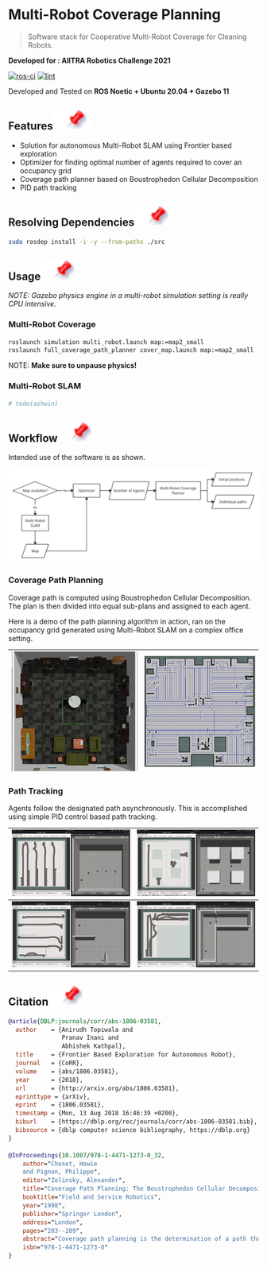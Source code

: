 # Multi-Robot Coverage Planning

> Software stack for Cooperative Multi-Robot Coverage for Cleaning Robots.

**Developed for : AIITRA Robotics Challenge 2021**

[![ros-ci](https://github.com/nocoinman/MRCP/actions/workflows/ros-ci.yaml/badge.svg)](https://github.com/nocoinman/MRCP/actions/workflows/ros-ci.yaml)
[![lint](https://github.com/nocoinman/MRCP/actions/workflows/lint.yaml/badge.svg)](https://github.com/nocoinman/MRCP/actions/workflows/lint.yaml)

Developed and Tested on **ROS Noetic + Ubuntu 20.04 + Gazebo 11**

## Features![](./media/img/pin.svg)

* Solution for autonomous Multi-Robot SLAM using Frontier based exploration
* Optimizer for finding optimal number of agents required to cover an occupancy grid
* Coverage path planner based on Boustrophedon Cellular Decomposition
* PID path tracking

## Resolving Dependencies![](./media/img/pin.svg)

```bash
sudo rosdep install -i -y --from-paths ./src 
```

## Usage![](./media/img/pin.svg)

*NOTE: Gazebo physics engine in a multi-robot simulation setting is really CPU intensive.*

### Multi-Robot Coverage

```bash
roslaunch simulation multi_robot.launch map:=map2_small
roslaunch full_coverage_path_planner cover_map.launch map:=map2_small
```

NOTE: **Make sure to unpause physics!**

### Multi-Robot SLAM

```bash
# todo(ashwin)
```

## Workflow![](./media/img/pin.svg)

Intended use of the software is as shown.

![](./media/img/workflow.png)

### Coverage Path Planning

Coverage path is computed using Boustrophedon Cellular Decomposition. The plan is then divided into equal sub-plans and 
assigned to each agent.

Here is a demo of the path planning algorithm in action, ran on the occupancy grid generated using Multi-Robot SLAM on a
complex office setting.

|![](./media/img/World-Office.jpg) | ![](./media/img/Coverage-Plan-Office.png) |
|:--------------------------------:|:-----------------------------------------:|

### Path Tracking

Agents follow the designated path asynchronously. This is accomplished using simple PID control based path tracking.

|![](./media/map1.gif) | ![](./media/map2.gif) |
|:--------------------:|:---------------------:|
|![](./media/map3.gif) | ![](./media/map4.gif) |


## Citation![](./media/img/pin.svg)

```bibtex
@article{DBLP:journals/corr/abs-1806-03581,
  author    = {Anirudh Topiwala and
               Pranav Inani and
               Abhishek Kathpal},
  title     = {Frontier Based Exploration for Autonomous Robot},
  journal   = {CoRR},
  volume    = {abs/1806.03581},
  year      = {2018},
  url       = {http://arxiv.org/abs/1806.03581},
  eprinttype = {arXiv},
  eprint    = {1806.03581},
  timestamp = {Mon, 13 Aug 2018 16:46:39 +0200},
  biburl    = {https://dblp.org/rec/journals/corr/abs-1806-03581.bib},
  bibsource = {dblp computer science bibliography, https://dblp.org}
}

@InProceedings{10.1007/978-1-4471-1273-0_32,
    author="Choset, Howie
    and Pignon, Philippe",
    editor="Zelinsky, Alexander",
    title="Coverage Path Planning: The Boustrophedon Cellular Decomposition",
    booktitle="Field and Service Robotics",
    year="1998",
    publisher="Springer London",
    address="London",
    pages="203--209",
    abstract="Coverage path planning is the determination of a path that a robot must take in order to pass over each point in an environment. Applications include vacuuming, floor scrubbing, and inspection. We developed the boustrophedon cellular decomposition, which is an exact cellular decomposition approach, for the purposes of coverage. Each cell in the boustrophedon is covered with simple back and forth motions. Once each cell is covered, then the entire environment is covered. Therefore, coverage is reduced to finding an exhaustive path through a graph which represents the adjacency relationships of the cells in the boustrophedon decomposition. This approach is provably complete and Experiments on a mobile robot validate this approach.",
    isbn="978-1-4471-1273-0"
}
```
